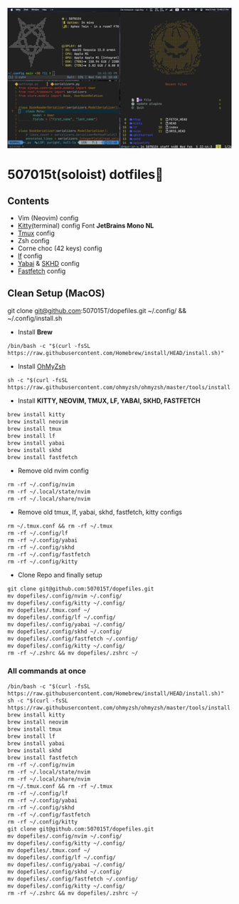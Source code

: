 ![MacOS Setup=)](.README-photos/Setup.png)
# 507015t(soloist) dotfiles🎃
## Contents
- Vim (Neovim) config
- [Kitty](https://sw.kovidgoyal.net/kitty/)(terminal) config
	Font **JetBrains Mono NL**
- [Tmux](https://github.com/tmux/tmux) config
- Zsh config
- Corne choc (42 keys) config
- [lf](https://github.com/gokcehan/lf) config
- [Yabai](https://github.com/koekeishiya/yabai) & [SKHD](https://github.com/koekeishiya/skhd) config
- [Fastfetch](https://github.com/fastfetch-cli/fastfetch) config 
## Clean Setup (MacOS)
git clone git@github.com:507015T/dopefiles.git ~/.config/ && ~/.config/install.sh

- Install **Brew**
```Shell
/bin/bash -c "$(curl -fsSL https://raw.githubusercontent.com/Homebrew/install/HEAD/install.sh)"
```
- Install [OhMyZsh](https://ohmyz.sh/)
```Shell
sh -c "$(curl -fsSL https://raw.githubusercontent.com/ohmyzsh/ohmyzsh/master/tools/install.sh)"
```
- Install **KITTY, NEOVIM, TMUX, LF, YABAI, SKHD, FASTFETCH**
```Shell
brew install kitty
brew install neovim
brew install tmux
brew install lf
brew install yabai 
brew install skhd
brew install fastfetch
```
- Remove old nvim config
```Shell
rm -rf ~/.config/nvim
rm -rf ~/.local/state/nvim
rm -rf ~/.local/share/nvim
```
- Remove old tmux, lf, yabai, skhd, fastfetch, kitty configs
```Shell
rm ~/.tmux.conf && rm -rf ~/.tmux 
rm -rf ~/.config/lf
rm -rf ~/.config/yabai
rm -rf ~/.config/skhd
rm -rf ~/.config/fastfetch
rm -rf ~/.config/kitty
```
- Clone Repo and finally setup
```Shell
git clone git@github.com:507015T/dopefiles.git
mv dopefiles/.config/nvim ~/.config/
mv dopefiles/.config/kitty ~/.config/
mv dopefiles/.tmux.conf ~/
mv dopefiles/.config/lf ~/.config/
mv dopefiles/.config/yabai ~/.config/
mv dopefiles/.config/skhd ~/.config/
mv dopefiles/.config/fastfetch ~/.config/
mv dopefiles/.config/kitty ~/.config/
rm -rf ~/.zshrc && mv dopefiles/.zshrc ~/
```

### All commands at once
```Shell
/bin/bash -c "$(curl -fsSL https://raw.githubusercontent.com/Homebrew/install/HEAD/install.sh)"
sh -c "$(curl -fsSL https://raw.githubusercontent.com/ohmyzsh/ohmyzsh/master/tools/install.sh)"
brew install kitty
brew install neovim
brew install tmux
brew install lf
brew install yabai 
brew install skhd
brew install fastfetch
rm -rf ~/.config/nvim
rm -rf ~/.local/state/nvim
rm -rf ~/.local/share/nvim
rm ~/.tmux.conf && rm -rf ~/.tmux 
rm -rf ~/.config/lf
rm -rf ~/.config/yabai
rm -rf ~/.config/skhd
rm -rf ~/.config/fastfetch
rm -rf ~/.config/kitty
git clone git@github.com:507015T/dopefiles.git
mv dopefiles/.config/nvim ~/.config/
mv dopefiles/.config/kitty ~/.config/
mv dopefiles/.tmux.conf ~/
mv dopefiles/.config/lf ~/.config/
mv dopefiles/.config/yabai ~/.config/
mv dopefiles/.config/skhd ~/.config/
mv dopefiles/.config/fastfetch ~/.config/
mv dopefiles/.config/kitty ~/.config/
rm -rf ~/.zshrc && mv dopefiles/.zshrc ~/
```

